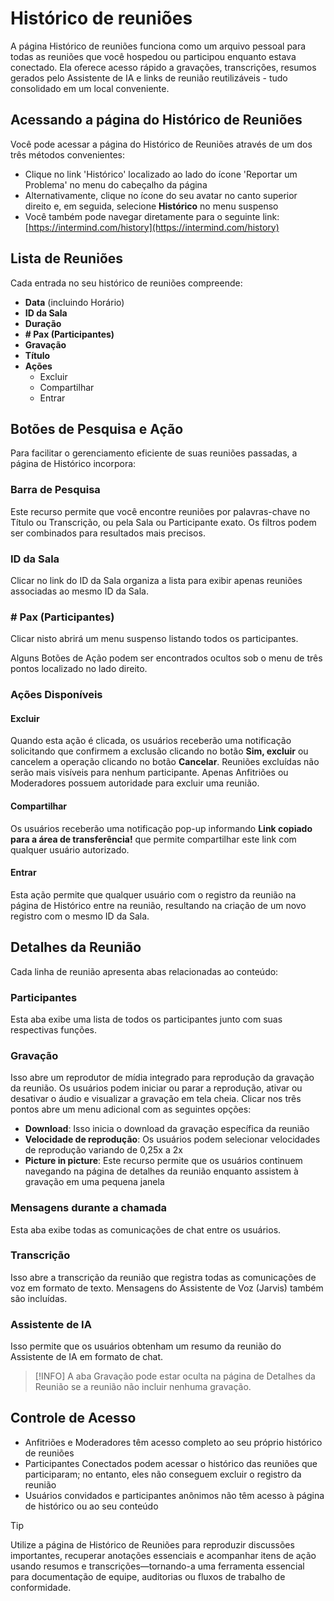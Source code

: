 # Histórico de reuniões

A página Histórico de reuniões funciona como um arquivo pessoal para todas as reuniões que você hospedou ou participou enquanto estava conectado. Ela oferece acesso rápido a gravações, transcrições, resumos gerados pelo Assistente de IA e links de reunião reutilizáveis - tudo consolidado em um local conveniente.

## Acessando a página do Histórico de Reuniões

Você pode acessar a página do Histórico de Reuniões através de um dos três métodos convenientes:

- Clique no link 'Histórico' localizado ao lado do ícone 'Reportar um Problema' no menu do cabeçalho da página
- Alternativamente, clique no ícone do seu avatar no canto superior direito e, em seguida, selecione **Histórico** no menu suspenso
- Você também pode navegar diretamente para o seguinte link: [https://intermind.com/history](https://intermind.com/history)

## Lista de Reuniões

Cada entrada no seu histórico de reuniões compreende:

- **Data** (incluindo Horário)
- **ID da Sala**
- **Duração**
- **# Pax (Participantes)**
- **Gravação**
- **Título**
- **Ações**
  - Excluir
  - Compartilhar
  - Entrar

## Botões de Pesquisa e Ação

Para facilitar o gerenciamento eficiente de suas reuniões passadas, a página de Histórico incorpora:

### Barra de Pesquisa

Este recurso permite que você encontre reuniões por palavras-chave no Título ou Transcrição, ou pela Sala ou Participante exato. Os filtros podem ser combinados para resultados mais precisos.

### ID da Sala

Clicar no link do ID da Sala organiza a lista para exibir apenas reuniões associadas ao mesmo ID da Sala.

### # Pax (Participantes)

Clicar nisto abrirá um menu suspenso listando todos os participantes.

Alguns Botões de Ação podem ser encontrados ocultos sob o menu de três pontos localizado no lado direito.

### Ações Disponíveis

#### Excluir

Quando esta ação é clicada, os usuários receberão uma notificação solicitando que confirmem a exclusão clicando no botão **Sim, excluir** ou cancelem a operação clicando no botão **Cancelar**. Reuniões excluídas não serão mais visíveis para nenhum participante. Apenas Anfitriões ou Moderadores possuem autoridade para excluir uma reunião.

#### Compartilhar

Os usuários receberão uma notificação pop-up informando **Link copiado para a área de transferência!** que permite compartilhar este link com qualquer usuário autorizado.

#### Entrar

Esta ação permite que qualquer usuário com o registro da reunião na página de Histórico entre na reunião, resultando na criação de um novo registro com o mesmo ID da Sala.

## Detalhes da Reunião

Cada linha de reunião apresenta abas relacionadas ao conteúdo:

### Participantes

Esta aba exibe uma lista de todos os participantes junto com suas respectivas funções.

### Gravação

Isso abre um reprodutor de mídia integrado para reprodução da gravação da reunião. Os usuários podem iniciar ou parar a reprodução, ativar ou desativar o áudio e visualizar a gravação em tela cheia. Clicar nos três pontos abre um menu adicional com as seguintes opções:

- **Download**: Isso inicia o download da gravação específica da reunião
- **Velocidade de reprodução**: Os usuários podem selecionar velocidades de reprodução variando de 0,25x a 2x
- **Picture in picture**: Este recurso permite que os usuários continuem navegando na página de detalhes da reunião enquanto assistem à gravação em uma pequena janela

### Mensagens durante a chamada

Esta aba exibe todas as comunicações de chat entre os usuários.

### Transcrição

Isso abre a transcrição da reunião que registra todas as comunicações de voz em formato de texto. Mensagens do Assistente de Voz (Jarvis) também são incluídas.

### Assistente de IA

Isso permite que os usuários obtenham um resumo da reunião do Assistente de IA em formato de chat.

> [!INFO]
> A aba Gravação pode estar oculta na página de Detalhes da Reunião se a reunião não incluir nenhuma gravação.

## Controle de Acesso

- Anfitriões e Moderadores têm acesso completo ao seu próprio histórico de reuniões
- Participantes Conectados podem acessar o histórico das reuniões que participaram; no entanto, eles não conseguem excluir o registro da reunião
- Usuários convidados e participantes anônimos não têm acesso à página de histórico ou ao seu conteúdo

> [!TIP]
> Utilize a página de Histórico de Reuniões para reproduzir discussões importantes, recuperar anotações essenciais e acompanhar itens de ação usando resumos e transcrições—tornando-a uma ferramenta essencial para documentação de equipe, auditorias ou fluxos de trabalho de conformidade.